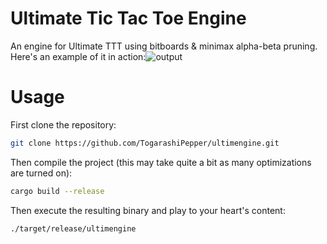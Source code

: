# Ultimate Tic Tac Toe Engine
An engine for Ultimate TTT using bitboards & minimax alpha-beta pruning. Here's an example of it in action:![output](https://github.com/user-attachments/assets/45b0b390-519c-4687-908a-1c6e0bb8013f)

# Usage
First clone the repository:
```bash
git clone https://github.com/TogarashiPepper/ultimengine.git
```
Then compile the project (this may take quite a bit as many optimizations are turned on):
```bash
cargo build --release
```
Then execute the resulting binary and play to your heart's content:
```bash
./target/release/ultimengine
```
